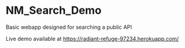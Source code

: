 # NM_Search_Demo
Basic webapp designed for searching a public API 


Live demo available at https://radiant-refuge-97234.herokuapp.com/

